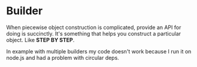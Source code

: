 # Builder

When piecewise object construction is complicated, provide an API for doing is succinctly.
It's something that helps you construct a particular object. Like **STEP BY STEP**.

In example with multiple builders my code doesn't work because I run it on node.js and had a problem with circular deps.